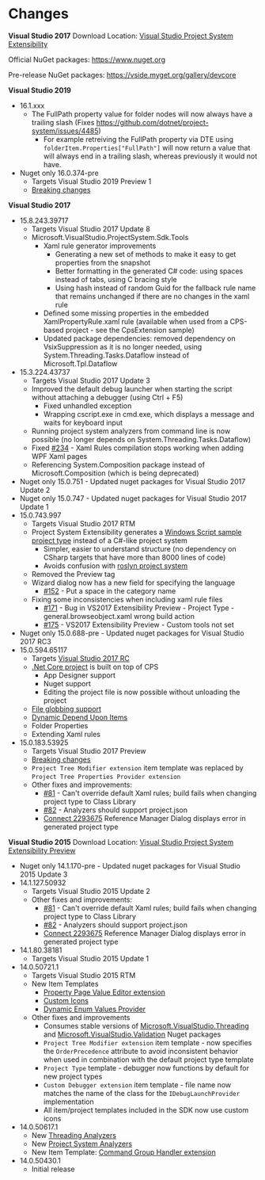 Changes
==========
**Visual Studio 2017**
Download Location: [Visual Studio Project System Extensibility](https://visualstudiogallery.msdn.microsoft.com/43691584-1f0f-46da-adaf-a07c290c1e6e)

Official NuGet packages: https://www.nuget.org

Pre-release NuGet packages: https://vside.myget.org/gallery/devcore

**Visual Studio 2019**
* 16.1.xxx
  * The FullPath property value for folder nodes will now always have a trailing slash (Fixes https://github.com/dotnet/project-system/issues/4485)
    * For example retreiving the FullPath property via DTE using `folderItem.Properties["FullPath"]` will now return a value that will always end in a trailing slash, whereas previously it would not have.
* Nuget only 16.0.374-pre
  * Targets Visual Studio 2019 Preview 1
  * [Breaking changes](doc/overview/breaking_changes_visual_studio_2019.md)

**Visual Studio 2017**
* 15.8.243.39717
  * Targets Visual Studio 2017 Update 8
  * Microsoft.VisualStudio.ProjectSystem.Sdk.Tools
    * Xaml rule generator improvements
      * Generating a new set of methods to make it easy to get properties from the snapshot
      * Better formatting in the generated C# code: using spaces instead of tabs, using C bracing style
      * Using hash instead of random Guid for the fallback rule name that remains unchanged if there are no changes in the xaml rule
    * Defined some missing properties in the embedded XamlPropertyRule.xaml rule (available when used from a CPS-based project - see the CpsExtension sample)
    * Updated package dependencies: removed dependency on VsixSuppression as it is no longer needed, using System.Threading.Tasks.Dataflow instead of Microsoft.Tpl.Dataflow
* 15.3.224.43737
  * Targets Visual Studio 2017 Update 3
  * Improved the default debug launcher when starting the script without attaching a debugger (using Ctrl + F5)
    * Fixed unhandled exception
    * Wrapping cscript.exe in cmd.exe, which displays a message and waits for keyboard input
  * Running project system analyzers from command line is now possible (no longer depends on System.Threading.Tasks.Dataflow)
  * Fixed [#234](https://github.com/Microsoft/VSProjectSystem/issues/234) - Xaml Rules compilation stops working when adding WPF Xaml pages 
  * Referencing System.Composition package instead of Microsoft.Composition (which is being deprecated)
* Nuget only 15.0.751 - Updated nuget packages for Visual Studio 2017 Update 2
* Nuget only 15.0.747 - Updated nuget packages for Visual Studio 2017 Update 1
* 15.0.743.997
  * Targets Visual Studio 2017 RTM
  * Project System Extensibility generates a [Windows Script sample project type](samples/WindowsScript) instead of a C#-like project system
    * Simpler, easier to understand structure (no dependency on CSharp targets that have more than 8000 lines of code)
    * Avoids confusion with [roslyn project system](https://github.com/dotnet/roslyn-project-system/)
  * Removed the Preview tag
  * Wizard dialog now has a new field for specifying the language
    * [#152](https://github.com/Microsoft/VSProjectSystem/issues/152) - Put a space in the category name
  * Fixing some inconsistencies when including xaml rule files
    * [#171](https://github.com/Microsoft/VSProjectSystem/issues/171) - Bug in VS2017 Extensibility Preview - Project Type - general.browseobject.xaml wrong build action
    * [#175](https://github.com/Microsoft/VSProjectSystem/issues/175) - VS2017 Extensibility Preview - Custom tools not set
* Nuget only 15.0.688-pre - Updated nuget packages for Visual Studio 2017 RC3
* 15.0.594.65117
  * Targets [Visual Studio 2017 RC](https://www.visualstudio.com/vs/visual-studio-2017-rc/)
  * [.Net Core project](https://github.com/dotnet/roslyn-project-system) is built on top of CPS
    * App Designer support
    * Nuget support
    * Editing the project file is now possible without unloading the project
  * [File globbing support](doc/overview/globbing_behavior.md)
  * [Dynamic Depend Upon Items](doc/extensibility/automatic_DependentUpon_wireup.md)
  * Folder Properties
  * Extending Xaml rules
* 15.0.183.53925
  * Targets Visual Studio 2017 Preview
  * [Breaking changes](doc/overview/breaking_changes_visual_studio_2017.md)
  * `Project Tree Modifier extension` item template was replaced by `Project Tree Properties Provider extension`
  * Other fixes and improvements:
    * [#81](https://github.com/Microsoft/VSProjectSystem/issues/81) - Can't override default Xaml rules; build fails when changing project type to Class Library
    * [#82](https://github.com/Microsoft/VSProjectSystem/issues/82) - Analyzers should support project.json
    * [Connect 2293675](https://connect.microsoft.com/VisualStudio/feedback/details/2293675/cant-add-reference-to-project-created-from-an-extensibility-project-type-template-based-project) Reference Manager Dialog displays error in generated project type

**Visual Studio 2015**
Download Location: [Visual Studio Project System Extensibility Preview](https://visualstudiogallery.msdn.microsoft.com/31e107b7-b0ce-4236-8ffa-ed35f03397b8)
* Nuget only 14.1.170-pre - Updated nuget packages for Visual Studio 2015 Update 3
* 14.1.127.50932
  * Targets Visual Studio 2015 Update 2
  * Other fixes and improvements:
    * [#81](https://github.com/Microsoft/VSProjectSystem/issues/81) - Can't override default Xaml rules; build fails when changing project type to Class Library
    * [#82](https://github.com/Microsoft/VSProjectSystem/issues/82) - Analyzers should support project.json
    * [Connect 2293675](https://connect.microsoft.com/VisualStudio/feedback/details/2293675/cant-add-reference-to-project-created-from-an-extensibility-project-type-template-based-project) Reference Manager Dialog displays error in generated project type
* 14.1.80.38181
  * Targets Visual Studio 2015 Update 1
* 14.0.50721.1
  * Targets Visual Studio 2015 RTM
  * New Item Templates
    * [Property Page Value Editor extension](doc/extensibility/property_value_editors.md)
    * [Custom Icons](doc/scenario/provide_custom_icons_for_the_project_or_item_type.md)
    * [Dynamic Enum Values Provider](doc/extensibility/IDynamicEnumValuesProvider.md)
  * Other fixes and improvements
    * Consumes stable versions of [Microsoft.VisualStudio.Threading](https://www.nuget.org/packages/Microsoft.VisualStudio.Threading/) and [Microsoft.VisualStudio.Validation](https://www.nuget.org/packages/Microsoft.VisualStudio.Validation/) Nuget packages
    * `Project Tree Modifier extension` item template - now specifies the `OrderPrecedence` attribute to avoid inconsistent behavior when used in combination with the default project type template
    * `Project Type` template - debugger now functions by default for new project types
    * `Custom Debugger extension` item template - file name now matches the name of the class for the `IDebugLaunchProvider` implementation
    * All item/project templates included in the SDK now use custom icons
* 14.0.50617.1
  * New [Threading Analyzers](https://www.nuget.org/packages/Microsoft.VisualStudio.Threading.Analyzers/)
  * New [Project System Analyzers](https://www.nuget.org/packages/Microsoft.VisualStudio.ProjectSystem.Analyzers)
  * New Item Template: [Command Group Handler extension](doc/extensibility/command_handlers.md)
* 14.0.50430.1
  * Initial release
  
